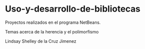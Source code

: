 # Uso-y-desarrollo-de-bibliotecas
Proyectos realizados en el programa NetBeans.

Temas acerca de la herencia y el polimorfismo

Lindsay Shelley de la Cruz Jimenez
